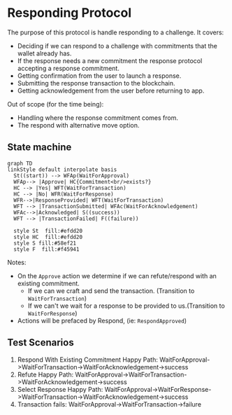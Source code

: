 # Responding Protocol

The purpose of this protocol is handle responding to a challenge.
It covers:

- Deciding if we can respond to a challenge with commitments that the wallet already has.
- If the response needs a new commitment the response protocol accepting a response commitment.
- Getting confirmation from the user to launch a response.
- Submitting the response transaction to the blockchain.
- Getting acknowledgement from the user before returning to app.

Out of scope (for the time being):

- Handling where the response commitment comes from.
- The respond with alternative move option.

## State machine

```mermaid
graph TD
linkStyle default interpolate basis
  St((start)) --> WFAp(WaitForApproval)
  WFAp--> |Approve| HC{Commitment<br/>exists?}
  HC --> |Yes| WFT(WaitForTransaction)
  HC --> |No| WFR(WaitForResponse)
  WFR-->|ResponseProvided| WFT(WaitForTransaction)
  WFT --> |TransactionSubmitted| WFAc(WaitForAcknowledgement)
  WFAc-->|Acknowledged| S((success))
  WFT --> |TransactionFailed| F((failure))

  style St  fill:#efdd20
  style HC  fill:#efdd20
  style S fill:#58ef21
  style F  fill:#f45941
```

Notes:

- On the `Approve` action we determine if we can refute/respond with an existing commitment.
  - If we can we craft and send the transaction. (Transition to `WaitForTransaction`)
  - If we can't we wait for a response to be provided to us.(Transition to `WaitForResponse`)
- Actions will be prefaced by Respond, (ie: `RespondApproved`)

## Test Scenarios

1. Respond With Existing Commitment Happy Path: WaitForApproval->WaitForTransaction->WaitForAcknowledgement->success
2. Refute Happy Path: WaitForApproval->WaitForTransaction->WaitForAcknowledgement->success
3. Select Response Happy Path: WaitForApproval->WaitForResponse->WaitForTransaction->WaitForAcknowledgement->success
4. Transaction fails: WaitForApproval->WaitForTransaction->failure
